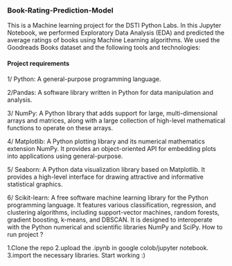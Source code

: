 ### Book-Rating-Prediction-Model

This is a Machine learning project for the DSTI Python Labs. In this Jupyter Notebook, we performed Exploratory Data Analysis (EDA) and predicted the average ratings of books using Machine Learning algorithms. We used the Goodreads Books dataset and the following tools and technologies:

#### Project requirements


1/ Python: A general-purpose programming language.

2/Pandas: A software library written in Python for data manipulation and analysis.

3/ NumPy: A Python library that adds support for large, multi-dimensional arrays and matrices, along with a large collection of high-level mathematical functions to operate on these arrays.

4/ Matplotlib: A Python plotting library and its numerical mathematics extension NumPy. It provides an object-oriented API for embedding plots into applications using general-purpose.

5/ Seaborn: A Python data visualization library based on Matplotlib. It provides a high-level interface for drawing attractive and informative statistical graphics.

6/ Scikit-learn: A free software machine learning library for the Python programming language. It features various classification, regression, and clustering algorithms, including support-vector machines, random forests, gradient boosting, k-means, and DBSCAN. It is designed to interoperate with the Python numerical and scientific libraries NumPy and SciPy.
How to run project ?

1.Clone the repo
2.upload the .ipynb in google colob/jupyter notebook.
3.import the necessary libraries.
Start working :)
